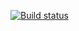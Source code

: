 [![Build status](https://ci.appveyor.com/api/projects/status/cf7q25297j64fpto/branch/main?svg=true)](https://ci.appveyor.com/project/lewkAa/fakerhw/branch/main)